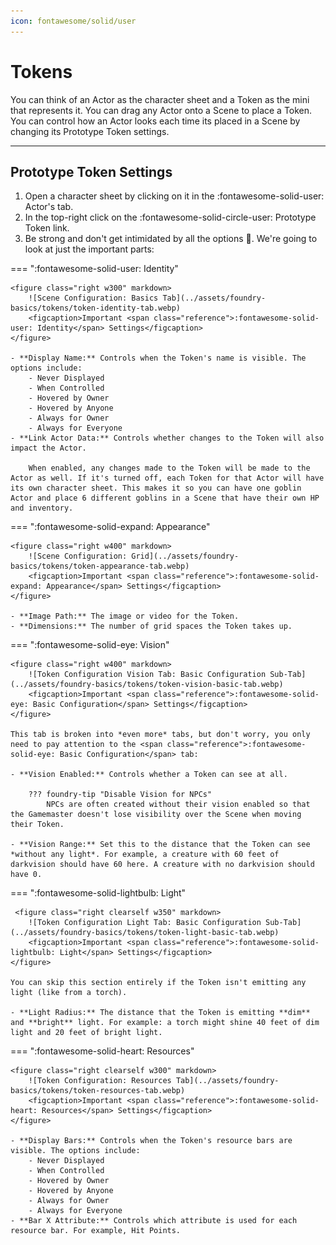 ```yaml
---
icon: fontawesome/solid/user
---
```


# Tokens
You can think of an Actor as the character sheet and a Token as the mini that represents it. You can drag any Actor onto a Scene to place a Token. You can control how an Actor looks each time its placed in a Scene by changing its Prototype Token settings.

---

## Prototype Token Settings

1. Open a character sheet by clicking on it in the <span class="reference">:fontawesome-solid-user:</span> Actor's tab.
2. In the top-right click on the <span class="reference">:fontawesome-solid-circle-user: Prototype Token</span> link.
3. Be strong and don't get intimidated by all the options :muscle:. We're going to look at just the important parts:

=== ":fontawesome-solid-user: Identity"

    <figure class="right w300" markdown>
        ![Scene Configuration: Basics Tab](../assets/foundry-basics/tokens/token-identity-tab.webp)
        <figcaption>Important <span class="reference">:fontawesome-solid-user: Identity</span> Settings</figcaption>
    </figure>
    
    - **Display Name:** Controls when the Token's name is visible. The options include:
        - Never Displayed
        - When Controlled
        - Hovered by Owner
        - Hovered by Anyone
        - Always for Owner
        - Always for Everyone
    - **Link Actor Data:** Controls whether changes to the Token will also impact the Actor.
    
        When enabled, any changes made to the Token will be made to the Actor as well. If it's turned off, each Token for that Actor will have its own character sheet. This makes it so you can have one goblin Actor and place 6 different goblins in a Scene that have their own HP and inventory.

=== ":fontawesome-solid-expand: Appearance"

    <figure class="right w400" markdown>
        ![Scene Configuration: Grid](../assets/foundry-basics/tokens/token-appearance-tab.webp)
        <figcaption>Important <span class="reference">:fontawesome-solid-expand: Appearance</span> Settings</figcaption>
    </figure>

    - **Image Path:** The image or video for the Token.
    - **Dimensions:** The number of grid spaces the Token takes up.

=== ":fontawesome-solid-eye: Vision"

    <figure class="right w400" markdown>
        ![Token Configuration Vision Tab: Basic Configuration Sub-Tab](../assets/foundry-basics/tokens/token-vision-basic-tab.webp)
        <figcaption>Important <span class="reference">:fontawesome-solid-eye: Basic Configuration</span> Settings</figcaption>
    </figure>

    This tab is broken into *even more* tabs, but don't worry, you only need to pay attention to the <span class="reference">:fontawesome-solid-eye: Basic Configuration</span> tab:

    - **Vision Enabled:** Controls whether a Token can see at all.

        ??? foundry-tip "Disable Vision for NPCs"
            NPCs are often created without their vision enabled so that the Gamemaster doesn't lose visibility over the Scene when moving their Token.

    - **Vision Range:** Set this to the distance that the Token can see *without any light*. For example, a creature with 60 feet of darkvision should have 60 here. A creature with no darkvision should have 0.

=== ":fontawesome-solid-lightbulb: Light"

     <figure class="right clearself w350" markdown>
        ![Token Configuration Light Tab: Basic Configuration Sub-Tab](../assets/foundry-basics/tokens/token-light-basic-tab.webp)
        <figcaption>Important <span class="reference">:fontawesome-solid-lightbulb: Light</span> Settings</figcaption>
    </figure>

    You can skip this section entirely if the Token isn't emitting any light (like from a torch).

    - **Light Radius:** The distance that the Token is emitting **dim** and **bright** light. For example: a torch might shine 40 feet of dim light and 20 feet of bright light.

=== ":fontawesome-solid-heart: Resources"

    <figure class="right clearself w300" markdown>
        ![Token Configuration: Resources Tab](../assets/foundry-basics/tokens/token-resources-tab.webp)
        <figcaption>Important <span class="reference">:fontawesome-solid-heart: Resources</span> Settings</figcaption>
    </figure>

    - **Display Bars:** Controls when the Token's resource bars are visible. The options include:
        - Never Displayed
        - When Controlled
        - Hovered by Owner
        - Hovered by Anyone
        - Always for Owner
        - Always for Everyone
    - **Bar X Attribute:** Controls which attribute is used for each resource bar. For example, Hit Points.